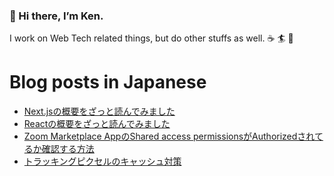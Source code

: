 ### 👋 Hi there, I’m Ken.

I work on Web Tech related things, but do other stuffs as well. ☕️ 🏄 🌱

# Blog posts in Japanese
<!-- BLOG-POST-LIST:START -->
- [Next.jsの概要をざっと読んでみました](https://zenn.dev/kentarofurukawa/articles/4d497a44c77f56)
- [Reactの概要をざっと読んでみました](https://zenn.dev/kentarofurukawa/articles/9d8206a8f967f7)
- [Zoom Marketplace AppのShared access permissionsがAuthorizedされてるか確認する方法](https://zenn.dev/kentarofurukawa/articles/ea4acd12fe4c67)
- [トラッキングピクセルのキャッシュ対策](https://zenn.dev/kentarofurukawa/articles/9218fa50ce1106)
<!-- BLOG-POST-LIST:END -->
